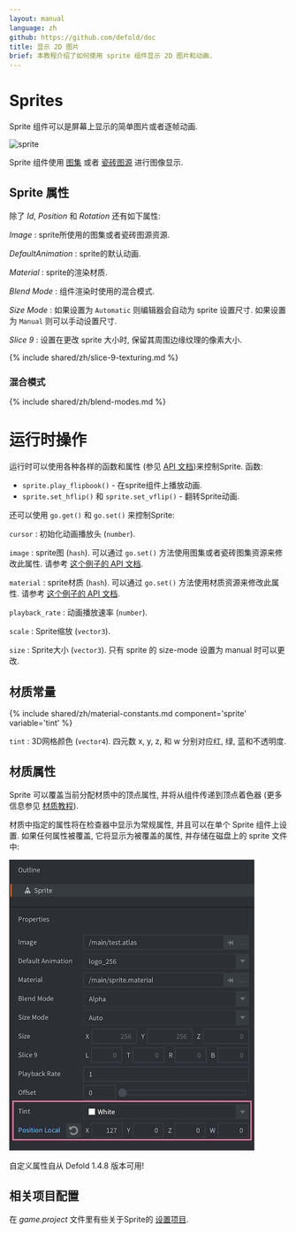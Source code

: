 ```yaml
---
layout: manual
language: zh
github: https://github.com/defold/doc
title: 显示 2D 图片
brief: 本教程介绍了如何使用 sprite 组件显示 2D 图片和动画.
---
```


#  Sprites

Sprite 组件可以是屏幕上显示的简单图片或者逐帧动画.

![sprite](/manuals/images/graphics/sprite.png)

Sprite 组件使用 [图集](/zh/manuals/atlas) 或者 [瓷砖图源](/zh/manuals/tilesource) 进行图像显示.

## Sprite 属性

除了 *Id*, *Position* 和 *Rotation* 还有如下属性:

*Image*
: sprite所使用的图集或者瓷砖图源资源.

*DefaultAnimation*
: sprite的默认动画.

*Material*
: sprite的渲染材质.

*Blend Mode*
: 组件渲染时使用的混合模式.

*Size Mode*
: 如果设置为 `Automatic` 则编辑器会自动为 sprite 设置尺寸. 如果设置为 `Manual` 则可以手动设置尺寸.

*Slice 9*
: 设置在更改 sprite 大小时, 保留其周围边缘纹理的像素大小.

{% include shared/zh/slice-9-texturing.md %}

### 混合模式
{% include shared/zh/blend-modes.md %}

# 运行时操作

运行时可以使用各种各样的函数和属性 (参见 [API 文档](/ref/sprite/))来控制Sprite. 函数:

* `sprite.play_flipbook()` - 在sprite组件上播放动画.
* `sprite.set_hflip()` 和 `sprite.set_vflip()` - 翻转Sprite动画.

还可以使用 `go.get()` 和 `go.set()` 来控制Sprite:

`cursor`
: 初始化动画播放头 (`number`).

`image`
: sprite图 (`hash`). 可以通过 `go.set()` 方法使用图集或者瓷砖图集资源来修改此属性. 请参考 [这个例子的 API 文档](/ref/sprite/#image).

`material`
: sprite材质 (`hash`). 可以通过 `go.set()` 方法使用材质资源来修改此属性. 请参考 [这个例子的 API 文档](/ref/sprite/#material).

`playback_rate`
: 动画播放速率 (`number`).

`scale`
: Sprite缩放 (`vector3`).

`size`
: Sprite大小 (`vector3`). 只有 sprite 的 size-mode 设置为 manual 时可以更改.

## 材质常量

{% include shared/zh/material-constants.md component='sprite' variable='tint' %}

`tint`
: 3D网格颜色 (`vector4`). 四元数 x, y, z, 和 w 分别对应红, 绿, 蓝和不透明度.

## 材质属性

Sprite 可以覆盖当前分配材质中的顶点属性, 并将从组件传递到顶点着色器 (更多信息参见 [材质教程](/zh/manuals/material/#attributes)).

材质中指定的属性将在检查器中显示为常规属性, 并且可以在单个 Sprite 组件上设置. 如果任何属性被覆盖, 它将显示为被覆盖的属性, 并存储在磁盘上的 sprite 文件中:

![sprite-attributes](/manuals/images/graphics/sprite-attributes.png)

<div class='sidenote' markdown='1'>
自定义属性自从 Defold 1.4.8 版本可用!
</div>

## 相关项目配置

在 *game.project* 文件里有些关于Sprite的 [设置项目](/zh/manuals/project-settings#sprite).
